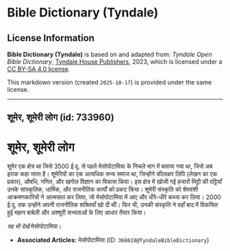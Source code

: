 # Bible Dictionary (Tyndale)

## License Information

**Bible Dictionary (Tyndale)** is based on and adapted from: _Tyndale Open Bible Dictionary_, [Tyndale House Publishers](https://tyndaleopenresources.com/), 2023, which is licensed under a [CC BY-SA 4.0 license](https://creativecommons.org/licenses/by-sa/4.0/legalcode.en).

This markdown version (created `2025-10-17`) is provided under the same license.



--------------------------------

## शूमेर, शूमेरी लोग (id: 733960)

शूमेर, शूमेरी लोग
=================

शूमेर एक क्षेत्र था जिसे 3500 ई.पू. से पहले मेसोपोटामिया के निचले भाग में बसाया गया था, जिसे अब इराक कहा जाता है। शूमेरियों का एक अत्यधिक सभ्य समाज था, जिन्होंने कीलाक्षर लिपि (लेखन का एक प्रकार), औषधि, गणित, और खगोल विज्ञान का विकास किया। इस क्षेत्र में खोजी गई हजारों मिट्टी की पट्टियाँ उनके सांस्कृतिक, धार्मिक, और राजनीतिक कार्यों को प्रकट किया। शूमेरी संस्कृति को शेमवंशी आक्रमणकारियों ने आत्मसात कर लिया, जो मेसोपोटामिया में आए और धीरे\-धीरे कब्जा कर लिया। 2000 ई.पू. तक उन्होंने अपनी राजनीतिक शक्तियाँ खो दी थीं। फिर भी, उनकी संस्कृति ने वहाँ बाद में विकसित हुई महान बाबेली और अश्शूरी सभ्यताओं के लिए आधार तैयार किया।

*यह भी देखें* मेसोपोटामिया।

* **Associated Articles:** मेसोपोटामिया (ID: `368618@TyndaleBibleDictionary`)

